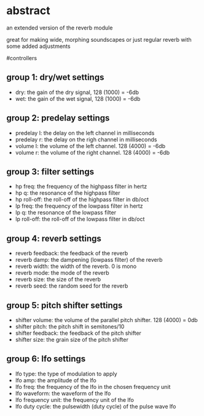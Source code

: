 # abstract

an extended version of the reverb module

great for making wide, morphing soundscapes or just regular reverb with some added adjustments

#controllers

## group 1: dry/wet settings

- dry: the gain of the dry signal, 128 (1000) = -6db
- wet: the gain of the wet signal, 128 (1000) = -6db

## group 2: predelay settings

- predelay l: the delay on the left channel in milliseconds
- predelay r: the delay on the righ channel in milliseconds
- volume l: the volume of the left channel. 128 (4000) = -6db
- volume r: the volume of the right channel. 128 (4000) = -6db

## group 3: filter settings

- hp freq: the frequency of the highpass filter in hertz
- hp q: the resonance of the highpass filter
- hp roll-off: the roll-off of the highpass filter in db/oct
- lp freq: the frequency of the lowpass filter in hertz
- lp q: the resonance of the lowpass filter
- lp roll-off: the roll-off of the lowpass filter in db/oct

## group 4: reverb settings

- reverb feedback: the feedback of the reverb
- reverb damp: the dampening (lowpass filter) of the reverb
- reverb width: the width of the reverb. 0 is mono
- reverb mode: the mode of the reverb
- reverb size: the size of the reverb
- reverb seed: the random seed for the reverb

## group 5: pitch shifter settings

- shifter volume: the volume of the parallel pitch shifter. 128 (4000) = 0db
- shifter pitch: the pitch shift in semitones/10
- shifter feedback: the feedback of the pitch shifter
- shifter size: the grain size of the pitch shifter

## group 6: lfo settings

- lfo type: the type of modulation to apply
- lfo amp: the amplitude of the lfo
- lfo freq: the frequency of the lfo in the chosen frequency unit
- lfo waveform: the waveform of the lfo
- lfo frequency unit: the frequency unit of the lfo
- lfo duty cycle: the pulsewidth (duty cycle) of the pulse wave lfo